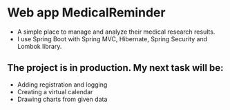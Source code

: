 # Web app MedicalReminder
* A simple place to manage and analyze their medical research results.
* I use Spring Boot with Spring MVC, Hibernate, Spring Security and Lombok library.
## The project is in production. My next task will be:
* Adding registration and logging
* Creating a virtual calendar
* Drawing charts from given data
